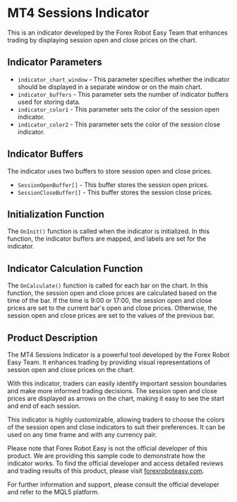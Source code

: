 # MT4 Sessions Indicator

This is an indicator developed by the Forex Robot Easy Team that enhances trading by displaying session open and close prices on the chart.

## Indicator Parameters

- `indicator_chart_window` - This parameter specifies whether the indicator should be displayed in a separate window or on the main chart.
- `indicator_buffers` - This parameter sets the number of indicator buffers used for storing data.
- `indicator_color1` - This parameter sets the color of the session open indicator.
- `indicator_color2` - This parameter sets the color of the session close indicator.

## Indicator Buffers

The indicator uses two buffers to store session open and close prices.

- `SessionOpenBuffer[]` - This buffer stores the session open prices.
- `SessionCloseBuffer[]` - This buffer stores the session close prices.

## Initialization Function

The `OnInit()` function is called when the indicator is initialized. In this function, the indicator buffers are mapped, and labels are set for the indicator.

## Indicator Calculation Function

The `OnCalculate()` function is called for each bar on the chart. In this function, the session open and close prices are calculated based on the time of the bar. If the time is 9:00 or 17:00, the session open and close prices are set to the current bar's open and close prices. Otherwise, the session open and close prices are set to the values of the previous bar.

## Product Description

The MT4 Sessions Indicator is a powerful tool developed by the Forex Robot Easy Team. It enhances trading by providing visual representations of session open and close prices on the chart.

With this indicator, traders can easily identify important session boundaries and make more informed trading decisions. The session open and close prices are displayed as arrows on the chart, making it easy to see the start and end of each session.

This indicator is highly customizable, allowing traders to choose the colors of the session open and close indicators to suit their preferences. It can be used on any time frame and with any currency pair.

Please note that Forex Robot Easy is not the official developer of this product. We are providing this sample code to demonstrate how the indicator works. To find the official developer and access detailed reviews and trading results of this product, please visit [forexroboteasy.com](https://forexroboteasy.com/forex-robot-review/mt4-sessions-indicator-review-enhance-trading-with-colored-candles/).

For further information and support, please consult the official developer and refer to the MQL5 platform.

